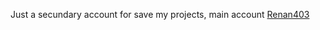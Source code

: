 Just a secundary account for save my projects, main account <a href="https://github.com/renan403">Renan403</a>

